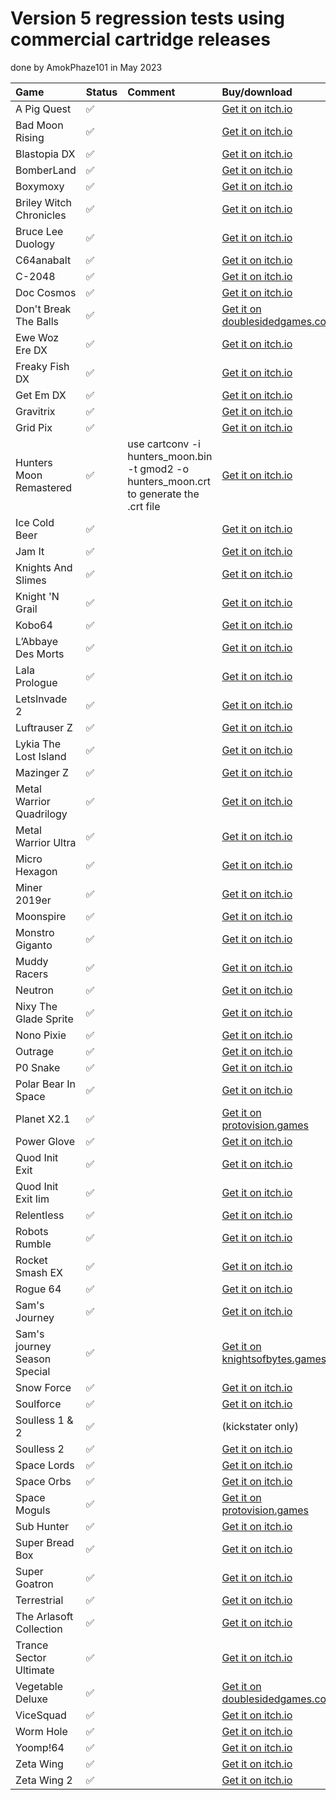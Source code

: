 Version 5 regression tests using commercial cartridge releases
==============================================================

done by AmokPhaze101 in May 2023

| Game                         | Status             | Comment                                                                                 | Buy/download
|:-----------------------------|:-------------------|:----------------------------------------------------------------------------------------|:----------------------------------------------------------------------------------------------------------------
| A Pig Quest                  | :white_check_mark: |                                                                                         | [Get it on itch.io](https://piggy18.itch.io/a-pig-quest)                                                        
| Bad Moon Rising              | :white_check_mark: |                                                                                         | [Get it on itch.io](https://psytronik.itch.io/bad-moon-rising-c64)                                              
| Blastopia DX                 | :white_check_mark: |                                                                                         | [Get it on itch.io](https://richard-tnd.itch.io/blastopiadx)                                                    
| BomberLand                   | :white_check_mark: |                                                                                         | [Get it on itch.io](https://rgcddev.itch.io/bomberland)                                                         
| Boxymoxy                     | :white_check_mark: |                                                                                         | [Get it on itch.io](https://brokenbytes.itch.io/boxymoxy)                                                       
| Briley Witch Chronicles      | :white_check_mark: |                                                                                         | [Get it on itch.io](https://sarahjaneavory.itch.io/briley-witch-chronicles)                                     
| Bruce Lee Duology            | :white_check_mark: |                                                                                         | [Get it on itch.io](https://rebel-android.itch.io/bruce-lee-duology)                                            
| C64anabalt                   | :white_check_mark: |                                                                                         | [Get it on itch.io](https://rgcddev.itch.io/c64anabalt)                                                         
| C-2048                       | :white_check_mark: |                                                                                         | [Get it on itch.io](https://rgcddev.itch.io/c-2048)                                                             
| Doc Cosmos                   | :white_check_mark: |                                                                                         | [Get it on itch.io](https://shallan64.itch.io/doc-cosmos)                                                       
| Don't Break The Balls        | :white_check_mark: |                                                                                         | [Get it on doublesidedgames.com](https://doublesidedgames.com/shop/commodore/commodore-64/dont-break-the-balls) 
| Ewe Woz Ere DX               | :white_check_mark: |                                                                                         | [Get it on itch.io](https://designchaos.itch.io/ewe-woz-ere-dx)                                                 
| Freaky Fish DX               | :white_check_mark: |                                                                                         | [Get it on itch.io](https://designchaos.itch.io/freaky-fish-dx)                                                 
| Get Em DX                    | :white_check_mark: |                                                                                         | [Get it on itch.io](https://rgcddev.itch.io/get-em-dx)                                                          
| Gravitrix                    | :white_check_mark: |                                                                                         | [Get it on itch.io](https://rgcddev.itch.io/gravitrix)                                                          
| Grid Pix                     | :white_check_mark: |                                                                                         | [Get it on itch.io](https://thalamusdigital.itch.io/gridpix)                                                    
| Hunters Moon Remastered      | :white_check_mark: | use cartconv -i hunters_moon.bin -t gmod2 -o hunters_moon.crt to generate the .crt file | [Get it on itch.io](https://thalamusdigital.itch.io/hunters-moon-remastered)                                    
| Ice Cold Beer                | :white_check_mark: |                                                                                         | [Get it on itch.io](https://itch.io/jam/c64-16kb-cartridge-game-dev-compo-2019/rate/443917)                     
| Jam It                       | :white_check_mark: |                                                                                         | [Get it on itch.io](https://throwbackgames.itch.io/jam-it)                                                      
| Knights And Slimes           | :white_check_mark: |                                                                                         | [Get it on itch.io](https://monteboyd.itch.io/knights-and-slimes)                                               
| Knight 'N Grail              | :white_check_mark: |                                                                                         | [Get it on itch.io](https://psytronik.itch.io/kng)                                                              
| Kobo64                       | :white_check_mark: |                                                                                         | [Get it on itch.io](https://rgcddev.itch.io/kobo64)                                                             
| L’Abbaye Des Morts           | :white_check_mark: |                                                                                         | [Get it on itch.io](https://doublesidedgames.com/shop/commodore/commodore-64/abbaye-des-morts)                  
| Lala Prologue                | :white_check_mark: |                                                                                         | [Get it on itch.io](https://majikeyric.itch.io/lala-prologue)                                                   
| LetsInvade 2                 | :white_check_mark: |                                                                                         | [Get it on itch.io](https://itch.io/jam/c64-16kb-cartridge-game-dev-compo-2019/rate/391321)                     
| Luftrauser Z                 | :white_check_mark: |                                                                                         | [Get it on itch.io](https://rgcddev.itch.io/luftrauserz)                                                        
| Lykia The Lost Island        | :white_check_mark: |                                                                                         | [Get it on itch.io](https://psytronik.itch.io/lykia)                                                            
| Mazinger Z                   | :white_check_mark: |                                                                                         | [Get it on itch.io](https://mazinger64.itch.io/mazinger64)                                                      
| Metal Warrior Quadrilogy     | :white_check_mark: |                                                                                         | [Get it on itch.io](https://psytronik.itch.io/metal-warrior)                                                    
| Metal Warrior Ultra          | :white_check_mark: |                                                                                         | [Get it on itch.io](https://protovision.itch.io/mw-ultra)                                                       
| Micro Hexagon                | :white_check_mark: |                                                                                         | [Get it on itch.io](https://rgcddev.itch.io/micro-hexagon)                                                      
| Miner 2019er                 | :white_check_mark: |                                                                                         | [Get it on itch.io](https://psytronik.itch.io/miner2019er)                                                      
| Moonspire                    | :white_check_mark: |                                                                                         | [Get it on itch.io](https://rgcddev.itch.io/moonspire)                                                          
| Monstro Giganto              | :white_check_mark: |                                                                                         | [Get it on itch.io](https://pirates-of-zanzibar.itch.io/monstro-giganto)                                        
| Muddy Racers                 | :white_check_mark: |                                                                                         | [Get it on itch.io](https://protovision.itch.io/muddy-racers)                                                   
| Neutron                      | :white_check_mark: |                                                                                         | [Get it on itch.io](https://sarahjaneavory.itch.io/neutron)                                                     
| Nixy The Glade Sprite        | :white_check_mark: |                                                                                         | [Get it on itch.io](https://psytronik.itch.io/nixy-c64)                                                         
| Nono Pixie                   | :white_check_mark: |                                                                                         | [Get it on itch.io](https://spacemoguls.itch.io/nono-pixie)                                                     
| Outrage                      | :white_check_mark: |                                                                                         | [Get it on itch.io](https://protovision.itch.io/outrage)                                                        
| P0 Snake                     | :white_check_mark: |                                                                                         | [Get it on itch.io](https://rgcddev.itch.io/p0-snake)                                                           
| Polar Bear In Space          | :white_check_mark: |                                                                                         | [Get it on itch.io](https://psytronik.itch.io/polar-bear-c64)                                                   
| Planet X2.1                  | :white_check_mark: |                                                                                         | [Get it on protovision.games](https://www.protovision.games/shop/product_info.php?products_id=301)               
| Power Glove                  | :white_check_mark: |                                                                                         | [Get it on itch.io](https://rgcddev.itch.io/powerglove)                                                         
| Quod Init Exit               | :white_check_mark: |                                                                                         | [Get it on itch.io](https://retream.itch.io/quod-init-exit)                                                     
| Quod Init Exit Iim           | :white_check_mark: |                                                                                         | [Get it on itch.io](https://retream.itch.io/quod-init-exit-iim)                                                 
| Relentless                   | :white_check_mark: |                                                                                         | [Get it on itch.io](https://rgcddev.itch.io/relentless-64)                                                      
| Robots Rumble                | :white_check_mark: |                                                                                         | [Get it on itch.io](https://majikeyric.itch.io/robots-rumble)                                                   
| Rocket Smash EX              | :white_check_mark: |                                                                                         | [Get it on itch.io](https://rgcddev.itch.io/rocket-smash-ex)                                                    
| Rogue 64                     | :white_check_mark: |                                                                                         | [Get it on itch.io](https://badgerpunch.itch.io/rogue64)                                                        
| Sam's Journey                | :white_check_mark: |                                                                                         | [Get it on itch.io](https://protovision.itch.io/sams-journey)                                                   
| Sam's journey Season Special | :white_check_mark: |                                                                                         | [Get it on knightsofbytes.games](https://knightsofbytes.games/public/sams-journey-season-special-v1.1.zip)       
| Snow Force                   | :white_check_mark: |                                                                                         | [Get it on itch.io](https://sarahjaneavory.itch.io/snow-force-c64)                                              
| Soulforce                    | :white_check_mark: |                                                                                         | [Get it on itch.io](https://protovision.itch.io/soul-force)                                                     
| Soulless 1 & 2               | :white_check_mark: |                                                                                         | (kickstater only)                                                                                               
| Soulless 2                   | :white_check_mark: |                                                                                         | [Get it on itch.io](https://psytronik.itch.io/soulless2)                                                        
| Space Lords                  | :white_check_mark: |                                                                                         | [Get it on itch.io](https://rgcddev.itch.io/space-lords)                                                        
| Space Orbs                   | :white_check_mark: |                                                                                         | [Get it on itch.io](https://spacemoguls.itch.io/space-orbs)                                                     
| Space Moguls                 | :white_check_mark: |                                                                                         | [Get it on protovision.games](https://www.protovision.games/shop/product_info.php?products_id=230)              
| Sub Hunter                   | :white_check_mark: |                                                                                         | [Get it on itch.io](https://psytronik.itch.io/sub-hunter-c64)                                                   
| Super Bread Box              | :white_check_mark: |                                                                                         | [Get it on itch.io](https://rgcddev.itch.io/super-bread-box)                                                    
| Super Goatron                | :white_check_mark: |                                                                                         | [Get it on itch.io](https://misfit.itch.io/super-goatron)                                                       
| Terrestrial                  | :white_check_mark: |                                                                                         | [Get it on itch.io](https://psytronik.itch.io/terrestrial)                                                      
| The Arlasoft Collection      | :white_check_mark: |                                                                                         | [Get it on itch.io](https://arlagames.itch.io/the-arlasoft-c64-collection)                                      
| Trance Sector Ultimate       | :white_check_mark: |                                                                                         | [Get it on itch.io](https://rgcddev.itch.io/trance-sector-ultimate)                                             
| Vegetable Deluxe             | :white_check_mark: |                                                                                         | [Get it on doublesidedgames.com](https://doublesidedgames.com/shop/commodore/commodore-64/vegetables-deluxe)    
| ViceSquad                    | :white_check_mark: |                                                                                         | [Get it on itch.io](https://psytronik.itch.io/the-vice-squad)                                                   
| Worm Hole                    | :white_check_mark: |                                                                                         | [Get it on itch.io](https://protovision.itch.io/wormhole)                                                       
| Yoomp!64                     | :white_check_mark: |                                                                                         | [Get it on itch.io](https://rgcddev.itch.io/yoomp-64)                                                           
| Zeta Wing                    | :white_check_mark: |                                                                                         | [Get it on itch.io](https://sarahjaneavory.itch.io/zeta-wing)                                                   
| Zeta Wing 2                  | :white_check_mark: |                                                                                         | [Get it on itch.io](https://sarahjaneavory.itch.io/zeta-wing-2)                                                 
